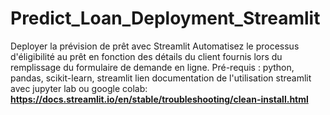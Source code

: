 # Predict_Loan_Deployment_Streamlit
Deployer la prévision de prêt avec Streamlit
Automatisez le processus d'éligibilité au prêt en fonction des détails du client fournis lors du remplissage du formulaire de demande en ligne.
Pré-requis :  python, pandas, scikit-learn, streamlit
lien documentation de l'utilisation streamlit avec jupyter lab ou google colab: **https://docs.streamlit.io/en/stable/troubleshooting/clean-install.html**
